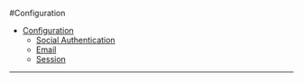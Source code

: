 #Configuration

* [Configuration](#configuration)
	* [Social Authentication](#social-authentication)
	* [Email](#email)
	* [Session](#session)

---

